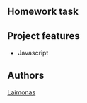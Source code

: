 ## Homework task

## Project features
- Javascript

## Authors
[Laimonas](https://github.com/LaimonasMas/)